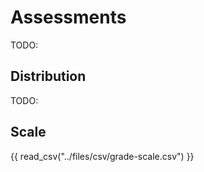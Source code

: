 # Assessments

TODO:

## Distribution

TODO:

## Scale

{{ read_csv("../files/csv/grade-scale.csv") }}
